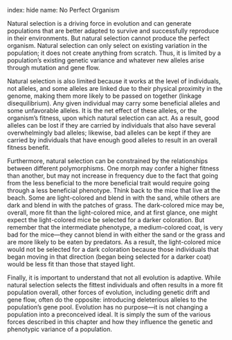 index: hide
name: No Perfect Organism

Natural selection is a driving force in evolution and can generate populations that are better adapted to survive and successfully reproduce in their environments. But natural selection cannot produce the perfect organism. Natural selection can only select on existing variation in the population; it does not create anything from scratch. Thus, it is limited by a population’s existing genetic variance and whatever new alleles arise through mutation and gene flow.

Natural selection is also limited because it works at the level of individuals, not alleles, and some alleles are linked due to their physical proximity in the genome, making them more likely to be passed on together (linkage disequilibrium). Any given individual may carry some beneficial alleles and some unfavorable alleles. It is the net effect of these alleles, or the organism’s fitness, upon which natural selection can act. As a result, good alleles can be lost if they are carried by individuals that also have several overwhelmingly bad alleles; likewise, bad alleles can be kept if they are carried by individuals that have enough good alleles to result in an overall fitness benefit.

Furthermore, natural selection can be constrained by the relationships between different polymorphisms. One morph may confer a higher fitness than another, but may not increase in frequency due to the fact that going from the less beneficial to the more beneficial trait would require going through a less beneficial phenotype. Think back to the mice that live at the beach. Some are light-colored and blend in with the sand, while others are dark and blend in with the patches of grass. The dark-colored mice may be, overall, more fit than the light-colored mice, and at first glance, one might expect the light-colored mice be selected for a darker coloration. But remember that the intermediate phenotype, a medium-colored coat, is very bad for the mice—they cannot blend in with either the sand or the grass and are more likely to be eaten by predators. As a result, the light-colored mice would not be selected for a dark coloration because those individuals that began moving in that direction (began being selected for a darker coat) would be less fit than those that stayed light.

Finally, it is important to understand that not all evolution is adaptive. While natural selection selects the fittest individuals and often results in a more fit population overall, other forces of evolution, including genetic drift and gene flow, often do the opposite: introducing deleterious alleles to the population’s gene pool. Evolution has no purpose—it is not changing a population into a preconceived ideal. It is simply the sum of the various forces described in this chapter and how they influence the genetic and phenotypic variance of a population.
